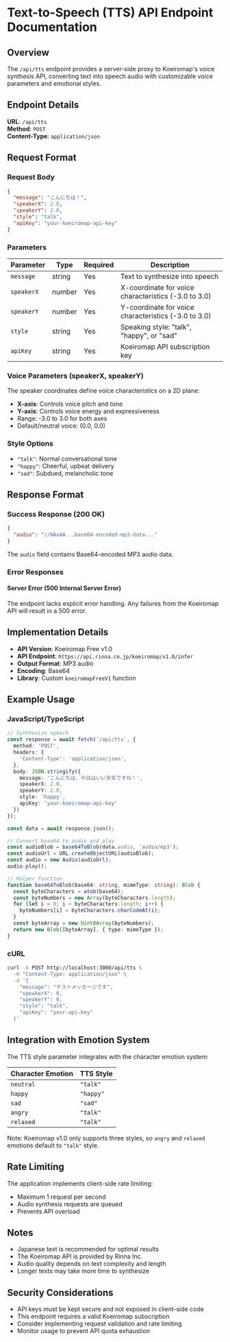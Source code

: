 # Text-to-Speech (TTS) API Endpoint Documentation

## Overview
The `/api/tts` endpoint provides a server-side proxy to Koeiromap's voice synthesis API, converting text into speech audio with customizable voice parameters and emotional styles.

## Endpoint Details

**URL**: `/api/tts`  
**Method**: `POST`  
**Content-Type**: `application/json`

## Request Format

### Request Body
```json
{
  "message": "こんにちは！",
  "speakerX": 2.0,
  "speakerY": 2.0,
  "style": "talk",
  "apiKey": "your-koeiromap-api-key"
}
```

### Parameters

| Parameter | Type | Required | Description |
|-----------|------|----------|-------------|
| `message` | string | Yes | Text to synthesize into speech |
| `speakerX` | number | Yes | X-coordinate for voice characteristics (-3.0 to 3.0) |
| `speakerY` | number | Yes | Y-coordinate for voice characteristics (-3.0 to 3.0) |
| `style` | string | Yes | Speaking style: "talk", "happy", or "sad" |
| `apiKey` | string | Yes | Koeiromap API subscription key |

### Voice Parameters (speakerX, speakerY)
The speaker coordinates define voice characteristics on a 2D plane:
- **X-axis**: Controls voice pitch and tone
- **Y-axis**: Controls voice energy and expressiveness
- Range: -3.0 to 3.0 for both axes
- Default/neutral voice: (0.0, 0.0)

### Style Options
- `"talk"`: Normal conversational tone
- `"happy"`: Cheerful, upbeat delivery
- `"sad"`: Subdued, melancholic tone

## Response Format

### Success Response (200 OK)
```json
{
  "audio": "//NAxAA...base64-encoded-mp3-data..."
}
```

The `audio` field contains Base64-encoded MP3 audio data.

### Error Responses

#### Server Error (500 Internal Server Error)
The endpoint lacks explicit error handling. Any failures from the Koeiromap API will result in a 500 error.

## Implementation Details

- **API Version**: Koeiromap Free v1.0
- **API Endpoint**: `https://api.rinna.co.jp/koeiromap/v1.0/infer`
- **Output Format**: MP3 audio
- **Encoding**: Base64
- **Library**: Custom `koeiromapFreeV1` function

## Example Usage

### JavaScript/TypeScript
```typescript
// Synthesize speech
const response = await fetch('/api/tts', {
  method: 'POST',
  headers: {
    'Content-Type': 'application/json',
  },
  body: JSON.stringify({
    message: 'こんにちは、今日はいい天気ですね！',
    speakerX: 2.0,
    speakerY: 2.0,
    style: 'happy',
    apiKey: 'your-koeiromap-api-key'
  })
});

const data = await response.json();

// Convert base64 to audio and play
const audioBlob = base64ToBlob(data.audio, 'audio/mp3');
const audioUrl = URL.createObjectURL(audioBlob);
const audio = new Audio(audioUrl);
audio.play();

// Helper function
function base64ToBlob(base64: string, mimeType: string): Blob {
  const byteCharacters = atob(base64);
  const byteNumbers = new Array(byteCharacters.length);
  for (let i = 0; i < byteCharacters.length; i++) {
    byteNumbers[i] = byteCharacters.charCodeAt(i);
  }
  const byteArray = new Uint8Array(byteNumbers);
  return new Blob([byteArray], { type: mimeType });
}
```

### cURL
```bash
curl -X POST http://localhost:3000/api/tts \
  -H "Content-Type: application/json" \
  -d '{
    "message": "テストメッセージです",
    "speakerX": 0,
    "speakerY": 0,
    "style": "talk",
    "apiKey": "your-api-key"
  }'
```

## Integration with Emotion System

The TTS style parameter integrates with the character emotion system:

| Character Emotion | TTS Style |
|-------------------|-----------|
| `neutral`         | `"talk"`  |
| `happy`           | `"happy"` |
| `sad`             | `"sad"`   |
| `angry`           | `"talk"`  |
| `relaxed`         | `"talk"`  |

Note: Koeiromap v1.0 only supports three styles, so `angry` and `relaxed` emotions default to `"talk"` style.

## Rate Limiting

The application implements client-side rate limiting:
- Maximum 1 request per second
- Audio synthesis requests are queued
- Prevents API overload

## Notes

- Japanese text is recommended for optimal results
- The Koeiromap API is provided by Rinna Inc.
- Audio quality depends on text complexity and length
- Longer texts may take more time to synthesize

## Security Considerations

- API keys must be kept secure and not exposed in client-side code
- This endpoint requires a valid Koeiromap subscription
- Consider implementing request validation and rate limiting
- Monitor usage to prevent API quota exhaustion